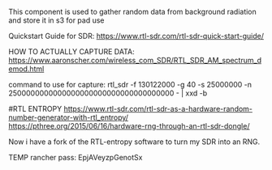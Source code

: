 This component is used to gather random data from background radiation and store it in s3 for pad use 

Quickstart Guide for SDR:
https://www.rtl-sdr.com/rtl-sdr-quick-start-guide/

HOW TO ACTUALLY CAPTURE DATA:
https://www.aaronscher.com/wireless_com_SDR/RTL_SDR_AM_spectrum_demod.html

command to use for capture:
rtl_sdr -f 130122000 -g 40 -s 25000000 -n 2500000000000000000000000000000000000 - | xxd -b

#RTL ENTROPY
https://www.rtl-sdr.com/rtl-sdr-as-a-hardware-random-number-generator-with-rtl_entropy/
https://pthree.org/2015/06/16/hardware-rng-through-an-rtl-sdr-dongle/

Now i have a fork of the RTL-entropy software to turn my SDR into an RNG. 

TEMP rancher pass: EpjAVeyzpGenotSx


